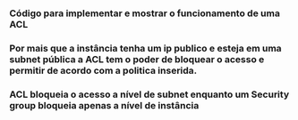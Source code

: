 ### Código para implementar e mostrar o funcionamento de uma ACL
### Por mais que a instância tenha um ip publico e esteja em uma subnet pública a ACL tem o poder de bloquear o acesso e permitir de acordo com a politica inserida.
### ACL bloqueia o acesso a nível de subnet enquanto um Security group bloqueia apenas a nível de instância